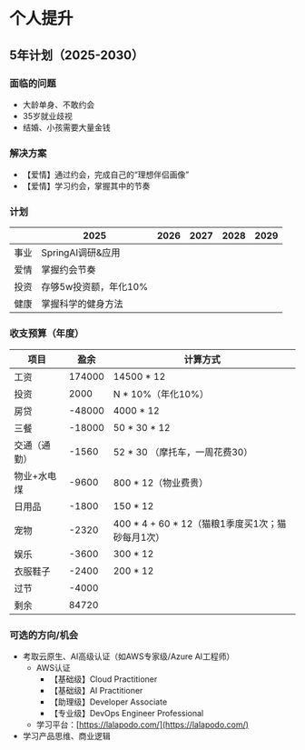 # 个人提升

## 5年计划（2025-2030）

### 面临的问题

- 大龄单身、不敢约会
- 35岁就业歧视
- 结婚、小孩需要大量金钱

### 解决方案

- 【爱情】通过约会，完成自己的“理想伴侣画像”
- 【爱情】学习约会，掌握其中的节奏


### 计划

|     | 2025          | 2026 | 2027 | 2028 | 2029 |
|-----|---------------|---|---|---|---|
| 事业  | SpringAI调研&应用 |
| 爱情  | 掌握约会节奏        |
| 投资  | 存够5w投资额，年化10% |
| 健康  | 掌握科学的健身方法     |

### 收支预算（年度）

| 项目     | 盈余     | 计算方式                               |
|--------|--------|------------------------------------|
| 工资     | 174000 | 14500 * 12                         |
| 投资     | 2000   | N * 10%（年化10%）                     |
| 房贷     | -48000 | 4000 * 12                          |
| 三餐     | -18000 | 50 * 30 * 12                       | 
| 交通（通勤） | -1560  | 52 * 30 （摩托车，一周花费30）               |
| 物业+水电煤 | -9600  | 800 * 12（物业费贵）                     |
| 日用品    | -1800  | 150 * 12                           |
| 宠物     | -2320  | 400 * 4 + 60 * 12（猫粮1季度买1次；猫砂每月1次） |
| 娱乐     | -3600  | 300 * 12                           |
| 衣服鞋子   | -2400  | 200 * 12                           |
| 过节     | -4000  |                                    |
| 剩余     | 84720  |                                    |


### 可选的方向/机会

- 考取云原生、AI高级认证（如AWS专家级/Azure AI工程师）
  - AWS认证
    - 【基础级】Cloud Practitioner
    - 【基础级】AI Practitioner
    - 【助理级】Developer Associate
    - 【专业级】DevOps Engineer Professional
  - 学习平台：[https://lalapodo.com/](https://lalapodo.com/)
- 学习产品思维、商业逻辑

